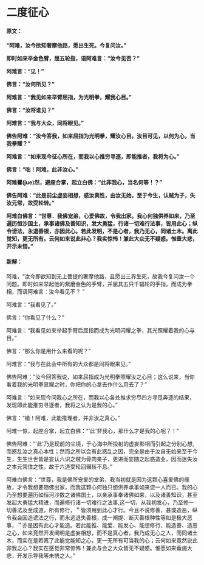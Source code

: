 # 二度征心

#### 原文：

**“阿难，汝今欲知奢摩他路，愿出生死。今复问汝。”**

**即时如来举金色臂，屈五轮指，语阿难言：“汝今见否？”**

**阿难言：“见！”**

**佛言：“汝何所见？”**

**阿难言：“我见如来举臂屈指，为光明拳，耀我心目。”**

**佛言：“汝将谁见？”**

**阿难言：“我与大众，同将眼见。”**

**佛告阿难：“汝今答我，如来屈指为光明拳，耀汝心目。汝目可见，以何为心，当我拳耀？”**

**阿难言：“如来现今征心所在，而我以心推穷寻逐，即能推者，我将为心。”**

**佛言：“咄！阿难，此非汝心。”**

**阿难矍(jue)然，避座合掌，起立白佛：“此非我心，当名何等！？”**

**佛告阿难：“此是前尘虚妄相想，惑汝真性，由汝无始，至于今生，认贼为子，失汝元常，故受轮转。”**

**阿难白佛言：“世尊．我佛宠弟，心爱佛故，令我出家。我心何独供养如来，乃至遍历恒沙国土，承事诸佛及善知识，发大勇猛，行诸一切难行法事，皆用此心；纵令谤法，永退善根，亦因此心。若此发明，不是心者，我乃无心，同诸土木。离此觉知，更无所有。云何如来说此非心？我实惊怖！兼此大众无不疑惑。惟垂大悲，开示未悟。”**


#### 新解：

阿难，“汝今即欲知到无上菩提的奢摩他路，且愿出三界生死，故我今复问汝一个问题。即时如来举起他的紫磨金色的手臂，并屈其五只千辐轮的手指，而成为拳相，而语阿难言：汝今看见不？ ”

阿难言：“我看见了。”

佛言：“你看见了什么？”

阿难言：“我看见如来举起手臂后屈指而成为光明闪耀之拳，其光照耀着我的心与目。”

佛言：“那么你是用什么来看的呢？”

阿难言：“我与在此会中所有的大众都是同将眼来见。”

佛告阿难：“汝今回答我说，如来屈指成为光明拳照耀汝之心目；这么说来，当你看着我的光明拳显耀之时，你把你的心拿去作什么用去了？”

阿难言：“如来现今问我心之所在，而我以心各处推求穷尽四方寻觅奔逐的结果，发现即此能推穷寻逐者，我将之认为是我的心。”

佛言：“错！阿难，此能推理者，并非汝之真心。”

阿难一惊，起座合掌，起立白佛：“'此'非我心，那什么才是我的心呢？！”

佛告阿难：“'此'乃是现前的尘境，于心海中所投射的虚妄影相而引起之分别心想,而惑乱汝之真心本性；然而之所以会有此惑乱之因，完全是由于汝自无始来至于今生，生生世世皆是妄认六识之贼为骨肉亲子，更进而妄随之起惑造业，因而迷失汝之本元常住之性，故于六道受轮回辗转不息。”

阿难白佛言：“世尊，我是佛所宠爱的堂弟，我当初就是因为这颗心喜爱佛的缘故，才令我想要随佛出家，而我这颗心何独只想供养承事如来您一人而已。我的心乃至想要遍历如恒河沙数之诸佛国土，以亲承事奉诸佛如来，以及诸善知识，甚至发起大勇猛大精进，而遍修行诸一切难行之法事,这一切，从我初发心，乃至修一切善法及至成道，所有修行，＂皆须用到此心才行。今且不说修善，甚或造恶，纵令我会因造谤法之行，而永远退失善根，成一阐提、断灭善根种性等如是极大恶事，＂亦是因有此心才能造。若此能推、能爱、能发心、能想修行、能造善、造恶之心，如来竞然开发阐明是虚妄相想，而不是真心者，我乃成无心之人，而同诸土木，而实在是若离了此能觉能知之心，更一无所有可当我的心；云何如来竟然说此非我之心？我实在感觉非常惊怖！兼此与会之大众皆无不疑惑。惟愿如来垂施大悲，开发示导我等未悟之人。”
